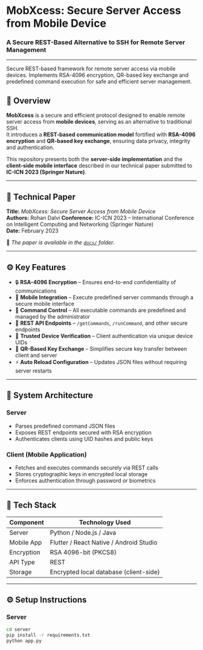 # MobXcess: Secure Server Access from Mobile Device  
### A Secure REST-Based Alternative to SSH for Remote Server Management  
---
Secure REST-based framework for remote server access via mobile devices. Implements RSA-4096 encryption, QR-based key exchange and predefined command execution for safe and efficient server management.

## 🔐 Overview  

**MobXcess** is a secure and efficient protocol designed to enable remote server access from **mobile devices**, serving as an alternative to traditional SSH.  
It introduces a **REST-based communication model** fortified with **RSA-4096 encryption** and **QR-based key exchange**, ensuring data privacy, integrity and authentication.  

This repository presents both the **server-side implementation** and the **client-side mobile interface** described in our technical paper submitted to **IC-ICN 2023 (Springer Nature)**.  

---

## 📄 Technical Paper  

**Title:** *MobXcess: Secure Server Access from Mobile Device*  
**Authors:** Rohan Dalvi
**Conference:** IC-ICN 2023 – International Conference on Intelligent Computing and Networking (Springer Nature)  
**Date:** February 2023  

📘 *The paper is available in the [`docs/`](docs/) folder.*

---

## ⚙️ Key Features  

- 🔒 **RSA-4096 Encryption** – Ensures end-to-end confidentiality of communications  
- 📱 **Mobile Integration** – Execute predefined server commands through a secure mobile interface  
- 🧠 **Command Control** – All executable commands are predefined and managed by the administrator  
- 🧾 **REST API Endpoints** – `/getCommands`, `/runCommand`, and other secure endpoints  
- 🧍 **Trusted Device Verification** – Client authentication via unique device UIDs  
- 🔑 **QR-Based Key Exchange** – Simplifies secure key transfer between client and server  
- ⚡ **Auto Reload Configuration** – Updates JSON files without requiring server restarts  

---

## 🧩 System Architecture  

### **Server**
- Parses predefined command JSON files  
- Exposes REST endpoints secured with RSA encryption  
- Authenticates clients using UID hashes and public keys  

### **Client (Mobile Application)**
- Fetches and executes commands securely via REST calls  
- Stores cryptographic keys in encrypted local storage  
- Enforces authentication through password or biometrics  

---

## 🧰 Tech Stack  

| Component | Technology Used |
|------------|----------------|
| Server     | Python / Node.js / Java |
| Mobile App | Flutter / React Native / Android Studio |
| Encryption | RSA 4096-bit (PKCS8) |
| API Type   | REST |
| Storage    | Encrypted local database (client-side) |

---

## ⚙️ Setup Instructions  

### **Server**
```bash
cd server
pip install -r requirements.txt
python app.py

